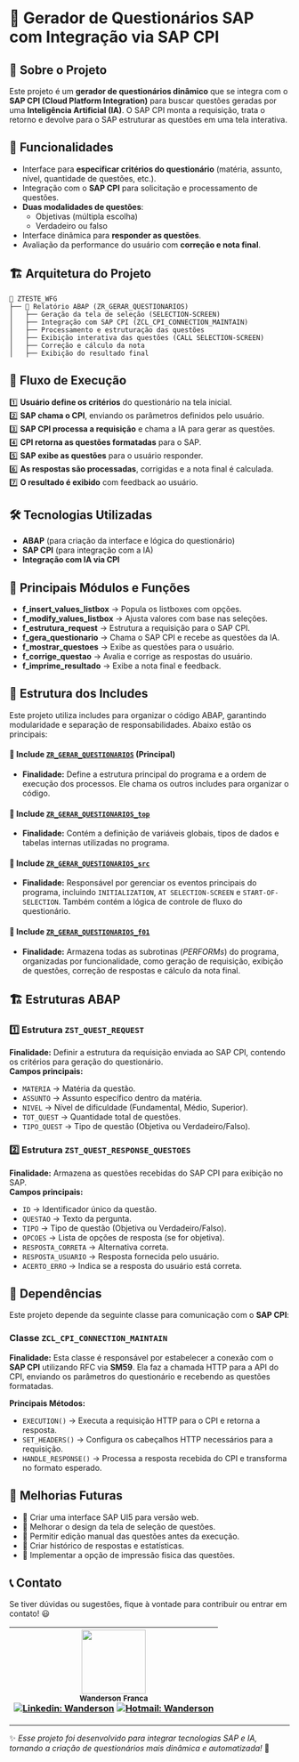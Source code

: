 # 📌 Gerador de Questionários SAP com Integração via SAP CPI

## 📖 Sobre o Projeto
Este projeto é um **gerador de questionários dinâmico** que se integra com o **SAP CPI (Cloud Platform Integration)** para buscar questões geradas por uma **Inteligência Artificial (IA)**. O SAP CPI monta a requisição, trata o retorno e devolve para o SAP estruturar as questões em uma tela interativa.

## 🚀 Funcionalidades
- Interface para **especificar critérios do questionário** (matéria, assunto, nível, quantidade de questões, etc.).
- Integração com o **SAP CPI** para solicitação e processamento de questões.
- **Duas modalidades de questões**:
  - Objetivas (múltipla escolha)
  - Verdadeiro ou falso
- Interface dinâmica para **responder as questões**.
- Avaliação da performance do usuário com **correção e nota final**.

## 🏗 Arquitetura do Projeto
```
📂 ZTESTE_WFG
├── 📜 Relatório ABAP (ZR_GERAR_QUESTIONARIOS)
│   ├── Geração da tela de seleção (SELECTION-SCREEN)
│   ├── Integração com SAP CPI (ZCL_CPI_CONNECTION_MAINTAIN)
│   ├── Processamento e estruturação das questões
│   ├── Exibição interativa das questões (CALL SELECTION-SCREEN)
│   ├── Correção e cálculo da nota
│   ├── Exibição do resultado final
```

## 🔗 Fluxo de Execução
1️⃣ **Usuário define os critérios** do questionário na tela inicial.  
2️⃣ **SAP chama o CPI**, enviando os parâmetros definidos pelo usuário.  
3️⃣ **SAP CPI processa a requisição** e chama a IA para gerar as questões.  
4️⃣ **CPI retorna as questões formatadas** para o SAP.  
5️⃣ **SAP exibe as questões** para o usuário responder.  
6️⃣ **As respostas são processadas**, corrigidas e a nota final é calculada.  
7️⃣ **O resultado é exibido** com feedback ao usuário.  

## 🛠 Tecnologias Utilizadas
- **ABAP** (para criação da interface e lógica do questionário)
- **SAP CPI** (para integração com a IA)
- **Integração com IA via CPI**

## 📌 Principais Módulos e Funções
- **f_insert_values_listbox** → Popula os listboxes com opções.
- **f_modify_values_listbox** → Ajusta valores com base nas seleções.
- **f_estrutura_request** → Estrutura a requisição para o SAP CPI.
- **f_gera_questionario** → Chama o SAP CPI e recebe as questões da IA.
- **f_mostrar_questoes** → Exibe as questões para o usuário.
- **f_corrige_questao** → Avalia e corrige as respostas do usuário.
- **f_imprime_resultado** → Exibe a nota final e feedback.

## 📂 Estrutura dos Includes
Este projeto utiliza includes para organizar o código ABAP, garantindo modularidade e separação de responsabilidades. Abaixo estão os principais:

#### **📜 Include [`ZR_GERAR_QUESTIONARIOS`](./ZR_GERAR_QUESTIONARIOS.abap) (Principal)**
- **Finalidade:** Define a estrutura principal do programa e a ordem de execução dos processos. Ele chama os outros includes para organizar o código.

#### **📜 Include [`ZR_GERAR_QUESTIONARIOS_top`](INCLUDES/ZR_GERAR_QUESTIONARIOS_SRC.abap)**
- **Finalidade:** Contém a definição de variáveis globais, tipos de dados e tabelas internas utilizadas no programa.

#### **📜 Include [`ZR_GERAR_QUESTIONARIOS_src`](INCLUDES/ZR_GERAR_QUESTIONARIOS_SRC.abap)**
- **Finalidade:** Responsável por gerenciar os eventos principais do programa, incluindo `INITIALIZATION`, `AT SELECTION-SCREEN` e `START-OF-SELECTION`. Também contém a lógica de controle de fluxo do questionário.

#### **📜 Include [`ZR_GERAR_QUESTIONARIOS_f01`](INCLUDES/ZR_GERAR_QUESTIONARIOS_F01.abap)**
- **Finalidade:** Armazena todas as subrotinas (*PERFORMs*) do programa, organizadas por funcionalidade, como geração de requisição, exibição de questões, correção de respostas e cálculo da nota final.

## 🏗 Estruturas ABAP
### **1️⃣ Estrutura `ZST_QUEST_REQUEST`**
**Finalidade:** Definir a estrutura da requisição enviada ao SAP CPI, contendo os critérios para geração do questionário.  
**Campos principais:**  
- `MATERIA` → Matéria da questão.  
- `ASSUNTO` → Assunto específico dentro da matéria.  
- `NIVEL` → Nível de dificuldade (Fundamental, Médio, Superior).  
- `TOT_QUEST` → Quantidade total de questões.  
- `TIPO_QUEST` → Tipo de questão (Objetiva ou Verdadeiro/Falso).  

### **2️⃣ Estrutura `ZST_QUEST_RESPONSE_QUESTOES`**
**Finalidade:** Armazena as questões recebidas do SAP CPI para exibição no SAP.  
**Campos principais:**  
- `ID` → Identificador único da questão.  
- `QUESTAO` → Texto da pergunta.  
- `TIPO` → Tipo de questão (Objetiva ou Verdadeiro/Falso).  
- `OPCOES` → Lista de opções de resposta (se for objetiva).  
- `RESPOSTA_CORRETA` → Alternativa correta.  
- `RESPOSTA_USUARIO` → Resposta fornecida pelo usuário.  
- `ACERTO_ERRO` → Indica se a resposta do usuário está correta.  

## 🔗 Dependências
Este projeto depende da seguinte classe para comunicação com o **SAP CPI**:

### **Classe `ZCL_CPI_CONNECTION_MAINTAIN`**
**Finalidade:**
Esta classe é responsável por estabelecer a conexão com o **SAP CPI** utilizando RFC via **SM59**. Ela faz a chamada HTTP para a API do CPI, enviando os parâmetros do questionário e recebendo as questões formatadas.  

**Principais Métodos:**
- `EXECUTION()` → Executa a requisição HTTP para o CPI e retorna a resposta.
- `SET_HEADERS()` → Configura os cabeçalhos HTTP necessários para a requisição.
- `HANDLE_RESPONSE()` → Processa a resposta recebida do CPI e transforma no formato esperado.

## 🎯 Melhorias Futuras
- 📌 Criar uma interface SAP UI5 para versão web.
- 📌 Melhorar o design da tela de seleção de questões.
- 📌 Permitir edição manual das questões antes da execução.
- 📌 Criar histórico de respostas e estatísticas.
- 📌 Implementar a opção de impressão fisica das questões.

## 📞 Contato
Se tiver dúvidas ou sugestões, fique à vontade para contribuir ou entrar em contato! 😃

| <img src="https://avatars.githubusercontent.com/u/105672201?v=4" width=115><br><sub>Wanderson Franca</sub><br> [![Linkedin: Wanderson](https://img.shields.io/badge/-Linkedin-blue?style=flat-square&logo=Linkedin&logoColor=white)](https://www.linkedin.com/in/wandersonfg/) [![Hotmail: Wanderson](https://img.shields.io/badge/-Email-blue?%23E4405F?style=flat-square&logo=microsoftoutlook&logoColor=white)](mailto:wanderson.f.g@hotmail.com) |
| :---: |

---
✨ _Esse projeto foi desenvolvido para integrar tecnologias SAP e IA, tornando a criação de questionários mais dinâmica e automatizada!_ 🚀

